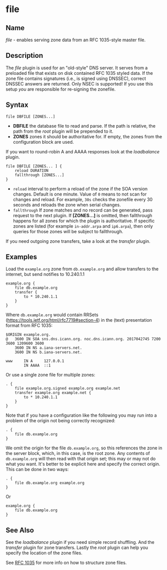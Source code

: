 # file

## Name

*file* - enables serving zone data from an RFC 1035-style master file.

## Description

The *file* plugin is used for an "old-style" DNS server. It serves from a preloaded file that exists
on disk contained RFC 1035 styled data. If the zone file contains signatures (i.e., is signed using
DNSSEC), correct DNSSEC answers are returned. Only NSEC is supported! If you use this setup *you*
are responsible for re-signing the zonefile.

## Syntax

~~~
file DBFILE [ZONES...]
~~~

* **DBFILE** the database file to read and parse. If the path is relative, the path from the *root*
  plugin will be prepended to it.
* **ZONES** zones it should be authoritative for. If empty, the zones from the configuration block
  are used.

If you want to round-robin A and AAAA responses look at the *loadbalance* plugin.

~~~
file DBFILE [ZONES... ] {
    reload DURATION
    fallthrough [ZONES...]
}
~~~

* `reload` interval to perform a reload of the zone if the SOA version changes. Default is one minute.
  Value of `0` means to not scan for changes and reload. For example, `30s` checks the zonefile every 30 seconds
  and reloads the zone when serial changes.
* `fallthrough` If zone matches and no record can be generated, pass request to the next plugin.
  If **[ZONES...]** is omitted, then fallthrough happens for all zones for which the plugin
  is authoritative. If specific zones are listed (for example `in-addr.arpa` and `ip6.arpa`), then only
  queries for those zones will be subject to fallthrough.

If you need outgoing zone transfers, take a look at the *transfer* plugin.

## Examples

Load the `example.org` zone from `db.example.org` and allow transfers to the internet, but send
notifies to 10.240.1.1

~~~ corefile
example.org {
    file db.example.org
    transfer {
        to * 10.240.1.1
    }
}
~~~

Where `db.example.org` would contain RRSets (<https://tools.ietf.org/html/rfc7719#section-4>) in the
(text) presentation format from RFC 1035:

~~~
$ORIGIN example.org.
@	3600 IN	SOA sns.dns.icann.org. noc.dns.icann.org. 2017042745 7200 3600 1209600 3600
	3600 IN NS a.iana-servers.net.
	3600 IN NS b.iana-servers.net.

www     IN A     127.0.0.1
        IN AAAA  ::1
~~~


Or use a single zone file for multiple zones:

~~~ corefile
. {
    file example.org.signed example.org example.net
    transfer example.org example.net {
        to * 10.240.1.1
    }
}
~~~

Note that if you have a configuration like the following you may run into a problem of the origin
not being correctly recognized:

~~~ corefile
. {
    file db.example.org
}
~~~

We omit the origin for the file `db.example.org`, so this references the zone in the server block,
which, in this case, is the root zone. Any contents of `db.example.org` will then read with that
origin set; this may or may not do what you want.
It's better to be explicit here and specify the correct origin. This can be done in two ways:

~~~ corefile
. {
    file db.example.org example.org
}
~~~

Or

~~~ corefile
example.org {
    file db.example.org
}
~~~

## See Also

See the *loadbalance* plugin if you need simple record shuffling. And the *transfer* plugin for zone
transfers. Lastly the *root* plugin can help you specify the location of the zone files.

See [RFC 1035](https://www.rfc-editor.org/rfc/rfc1035.txt) for more info on how to structure zone
files.
